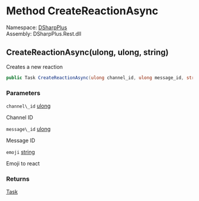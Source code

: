 # Method CreateReactionAsync

Namespace: [DSharpPlus](DSharpPlus.md)  
Assembly: DSharpPlus.Rest.dll

## <a id="DSharpPlus_DiscordRestClient_CreateReactionAsync_System_UInt64_System_UInt64_System_String_"></a>CreateReactionAsync\(ulong, ulong, string\)

Creates a new reaction

```csharp
public Task CreateReactionAsync(ulong channel_id, ulong message_id, string emoji)
```

### Parameters

`channel\_id` [ulong](https://learn.microsoft.com/dotnet/api/system.uint64)

Channel ID

`message\_id` [ulong](https://learn.microsoft.com/dotnet/api/system.uint64)

Message ID

`emoji` [string](https://learn.microsoft.com/dotnet/api/system.string)

Emoji to react

### Returns

[Task](https://learn.microsoft.com/dotnet/api/system.threading.tasks.task)

